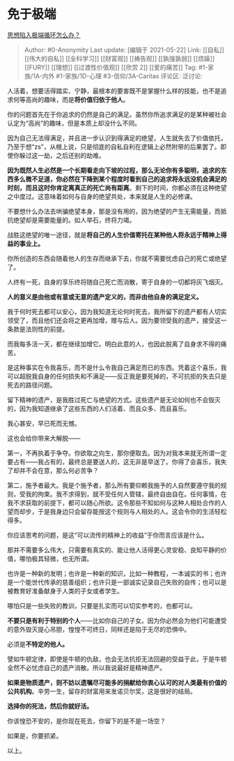 # 免于极端
[思想陷入极端循环怎么办？](https://www.zhihu.com/question/309682535/answer/582181598)

> Author: #0-Anonymity
> Last update: [编辑于 2021-05-22]
> Link: [[自私]] [[伟大的自私]] [[全科学习]] [[财富观]] [[祷告观]] [[孰强孰弱]] [[烦躁]] [[FURY]] [[理想]] [[过渡性价值观]] [[欣赏 2]] [[爱的痛苦]]
> Tag: #1-家族/1A-内外 #1-家族/1D-心理 #3-信仰/3A-Caritas
> 评论区:
> 泛讨论:

人活着，想要活得踏实、宁静，最根本的要害既不是掌握什么样的技能，也不是追求何等高尚的趣味，而是**将价值归依于他人**。

你的问题首先在于你追求的仍然是自己的满足。虽然你所追求满足的是某种被社会认定为“高尚”的趣味，但是本质上却没什么不同。

因为自己无法得满足，并且进一步认识到得满足的绝望，人生就失去了价值依托，乃至于想“zs”，从根上说，只是彻底的自私自利在逻辑上必然附带的后果罢了。即使你躲过这一劫，之后还别的劫难。

**因为既然人生必然是一个长期看走向下坡的过程，那么无论你有多聪明，追求的东西多么微不足道，你必然在下降到某个程度时看到自己的追求将永远没机会满足的时刻，而且这时你肯定离真正的死亡尚有距离**。剩下的时间，你都必须在这种绝望之中度过。这意味着如何与自身的绝望共处，本来就是人生的必修课。

不要想什么办法去哄骗绝望本身，那是没有用的，因为绝望的产生无需能量，而抵抗绝望却是需要能量的。如人举石，终将力竭。

战胜这绝望的唯一途径，就是**将自己的人生价值寄托在某种他人将永远于精神上得益的事业上。**

你所创造的东西会随着他人的生存而继承下去，你就不需要忧虑自己的死亡或绝望了。

人终有一死，自身的享乐终将随自己死亡而消散，寄于自身的一切都将灰飞烟灭。

**人的意义是由他或有意或无意的遗产定义的，而非由他自身的满足定义。**

我于何时死去都可以安心，因为我知道无论何时死去，我所留下的遗产都有人切实领受了，而且他们还会将之更再加增，赠与后人。因为要领受我的遗产，接受这一条款是法则性的前提。

而我每多活一天，都在继续加增它。明白此意的人，也因此脱离了自身求不得的痛苦。

是这种事实在令我喜乐，而不是什么令我自己满足而已的东西。凭着这个喜乐，我可以超脱我自身的任何损失和不满足——反正我是要死掉的，不可抗拒的失去只是死去的路径问题。

留下精神的遗产，是我胜过死亡与绝望的方式。这些遗产是无论如何也不会毁灭的，因为我知道继承了这些东西的人们活着、而且众多、而且喜乐。

我心甚安，早已死而无憾。

这也会给你带来大解脱——

第一，不再执着于争夺。你欲取之向生，那你便取去。因为对我本来就无所谓一定要占有——我占有的，最终总是要送人的，这无非是早送了。你得了会喜乐，我失了却并不会在意，那么何必苦争？

第二，施予者最大。我是个施予者，那么所有要仰赖我施予的人自然要遵守我的规则，受我的拘束。我不求得到，就不受任何人管辖，最终自由自在。任何事情，在我不求获取的前提下，都可以随心所欲。这令那些不知如何与这种人相处合作的人望而却步，于是我身边只会留存能按这个规则与人相处的人。这会令你的生活轻松得多。

你应该思考的问题，是这“可以流传的精神上的收益”于你而言应该是什么。

那并不需要多么伟大，只需要有真实的、能让他人活得更心灵安稳、良知平静的价值，哪怕极其轻微，也无所谓。

也许是一种新的发明；也许是一种新的知识，比如一种教程，一本诚实的书；也许是一个能世代传承的慈善组织；也许只是一部诚实记录自己失败的自传；也可以是被教育好准备献身于人类的子女或者学生。

哪怕只是一些失败的教训，只要是扎实而可以切实参考的，也都可以。

**不要只是有利于特别的个人**——比如你自己的子女。因为你必然会为他们可能遭受的意外毁灭提心吊胆，惶惶不可终日，同样还是陷于无尽的恐惧中。

必须是**不特定的他人。**

譬如牛顿定律，即使是牛顿的仇敌，也会无法抗拒无法回避的受益于此，于是牛顿全然不必忧虑自己的遗产消散。所以我说最好是精神遗产。

**如果是物质遗产，则不妨以遗嘱尽可能多的捐献给你衷心认可的对人类最有价值的公共机构**。辛劳一生，留存的财富用来发诺贝尔奖，这是很好的结局。

**选择你的死法，然后你就好活。**

你该惶恐不安的，是你现在死去，你留下的是不是一场空？

如果是，你要抓紧。

以上。
